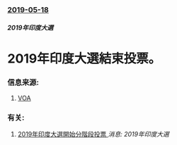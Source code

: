 ### [2019-05-18](/news/2019/05/18/index.md)

##### 2019年印度大選
# 2019年印度大選結束投票。 




### 信息来源:

1. [VOA](https://www.voanews.com/a/curtain-comes-down-on-india-s-marathon-election/4923425.html)

### 有关:

1. [2019年印度大選開始分階段投票 ](/news/2019/04/11/2019年印度大選開始分階段投票.md) _消息: 2019年印度大選_
